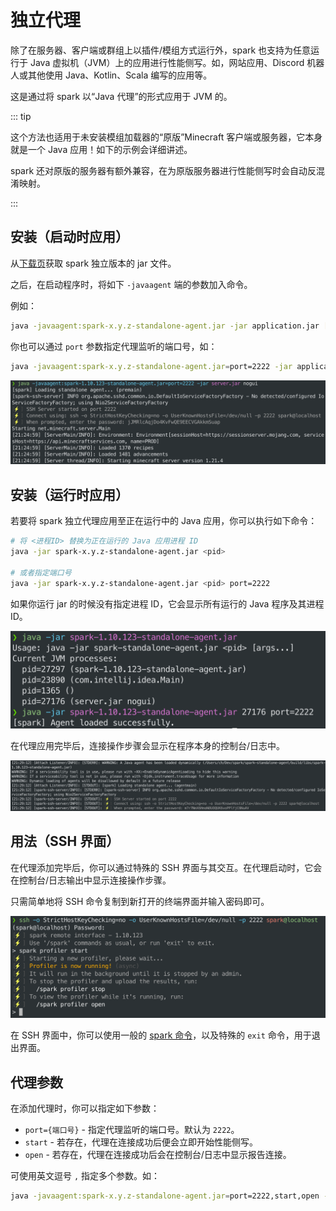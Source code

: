 # 独立代理

除了在服务器、客户端或群组上以插件/模组方式运行外，spark 也支持为任意运行于 Java 虚拟机（JVM）上的应用进行性能侧写。如，网站应用、Discord 机器人或其他使用 Java、Kotlin、Scala 编写的应用等。

这是通过将 spark 以“Java 代理”的形式应用于 JVM 的。

::: tip

这个方法也适用于未安装模组加载器的“原版”Minecraft 客户端或服务器，它本身就是一个 Java 应用！如下的示例会详细讲述。

spark 还对原版的服务器有额外兼容，在为原版服务器进行性能侧写时会自动反混淆映射。

:::

## 安装（启动时应用）

从[下载页](https://spark.lucko.me/download)获取 spark 独立版本的 jar 文件。

之后，在启动程序时，将如下 `-javaagent` 端的参数加入命令。

例如：

``` bash
java -javaagent:spark-x.y.z-standalone-agent.jar -jar application.jar [应用参数]
```

你也可以通过 `port` 参数指定代理监听的端口号，如：

``` bash
java -javaagent:spark-x.y.z-standalone-agent.jar=port=2222 -jar application.jar [应用参数]
```

![image](images/standalone-attach-startup.png)

## 安装（运行时应用）

若要将 spark 独立代理应用至正在运行中的 Java 应用，你可以执行如下命令：

``` bash
# 将 <进程ID> 替换为正在运行的 Java 应用进程 ID
java -jar spark-x.y.z-standalone-agent.jar <pid>

# 或者指定端口号
java -jar spark-x.y.z-standalone-agent.jar <pid> port=2222
```

如果你运行 jar 的时候没有指定进程 ID，它会显示所有运行的 Java 程序及其进程 ID。

![image](images/standalone-attach-later.png)

在代理应用完毕后，连接操作步骤会显示在程序本身的控制台/日志中。

![image](images/standalone-attach-later-app.png)

## 用法（SSH 界面）

在代理添加完毕后，你可以通过特殊的 SSH 界面与其交互。在代理启动时，它会在控制台/日志输出中显示连接操作步骤。

只需简单地将 SSH 命令复制到新打开的终端界面并输入密码即可。

![image](images/standalone-ssh-interface.png)

在 SSH 界面中，你可以使用一般的 [spark 命令](spark.command-usage.md)，以及特殊的 `exit` 命令，用于退出界面。

## 代理参数

在添加代理时，你可以指定如下参数：

* `port={端口号}` - 指定代理监听的端口号。默认为 `2222`。
* `start` - 若存在，代理在连接成功后便会立即开始性能侧写。
* `open` - 若存在，代理在连接成功后会在控制台/日志中显示报告连接。

可使用英文逗号 `,` 指定多个参数。如：

``` bash
java -javaagent:spark-x.y.z-standalone-agent.jar=port=2222,start,open -jar application.jar
```